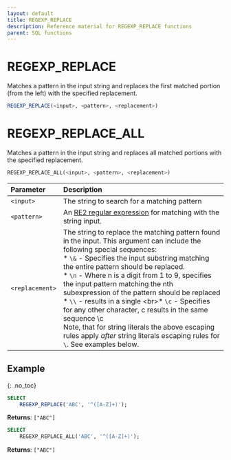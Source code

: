 ```yaml
---
layout: default
title: REGEXP_REPLACE
description: Reference material for REGEXP_REPLACE functions
parent: SQL functions
---
```


# REGEXP\_REPLACE

Matches a pattern in the input string and replaces the first matched portion (from the left) with the specified replacement. 

```sql
REGEXP_REPLACE(<input>, <pattern>, <replacement>)
```

# REGEXP\_REPLACE\_ALL

Matches a pattern in the input string and replaces all matched portions with the specified replacement. 

```sql
REGEXP_REPLACE_ALL(<input>, <pattern>, <replacement>)
```



| Parameter   | Description                                                                                                                                                                                                                                                                                                                                                                                                                                                                                                                                                                                                                                                                                                                                                                                                                                                                                                                                                                                                                                           |
| :----------- | :----------------------------------------------------------------------------------------------------------------------------------------------------------------------------------------------------------------------------------------------------------------------------------------------------------------------------------------------------------------------------------------------------------------------------------------------------------------------------------------------------------------------------------------------------------------------------------------------------------------------------------------------------------------------------------------------------------------------------------------------------------------------------------------------------------------------------------------------------------------------------------------------------------------------------------------------------------------------------------------------------------------------------------------------------- |
| `<input>`  | The string to search for a matching pattern                                                                                                                                                                                                                                                                                                                                                                                                                                                                                                                                                                                                                                                                                                                                                                                                                                                                                                                                                                                                           |
| `<pattern>` | An [RE2 regular expression](https://github.com/google/re2/wiki/Syntax) for matching with the string input.                                                                                                                                                                                                                                                                                                                                                                                                                                                                                                                                                                                                                                                                                                                                                                                                                                                                                                                                                  |
| `<replacement>`    | The string to replace the matching pattern found in the input. This argument can include the following special sequences: <br>* `\&` - Specifies the input substring matching the entire pattern should be replaced.<br>* `\n` - Where n is a digit from 1 to 9, specifies the input pattern matching the nth subexpression of the pattern should be replaced<br>* `\\` - results in a single \<br>* `\c` - Specifies for any other character, c results in the same sequence \c<br>Note, that for string literals the above escaping rules apply *after* string literals escaping rules for `\`. See examples below. |

## Example
{: .no_toc}

```sql
SELECT
	REGEXP_REPLACE('ABC', '^([A-Z]+)');
```
**Returns**: `["ABC"]`

```sql
SELECT
	REGEXP_REPLACE_ALL('ABC', '^([A-Z]+)');
```
**Returns**: `["ABC"]`


